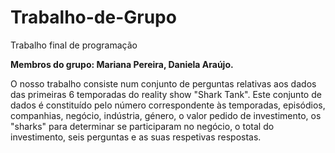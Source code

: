 # Trabalho-de-Grupo
Trabalho final de programação

<strong> Membros do grupo: Mariana Pereira, Daniela Araújo. </strong>

O nosso trabalho consiste num conjunto de perguntas relativas aos dados das primeiras 6 temporadas do reality show "Shark Tank". Este conjunto de dados é constituído pelo número correspondente às temporadas, episódios, companhias, negócio, indústria, género, o valor pedido de investimento, os "sharks" para determinar se participaram no negócio, o total do investimento, seis perguntas e as suas respetivas respostas. 
